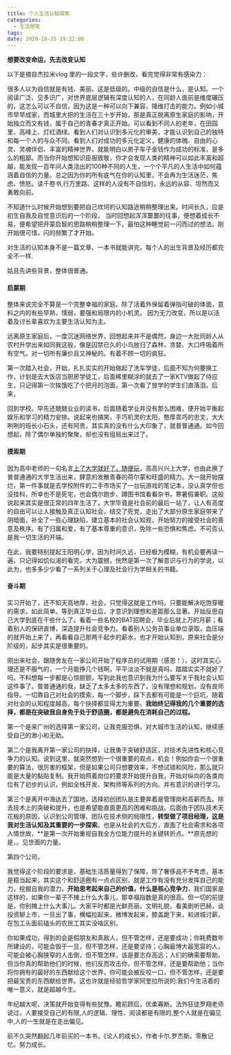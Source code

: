 ```yaml
---
title: 个人生活认知探索
categories:
  - 生活随笔
tags:
date: 2020-10-25 19:32:00
---
```


**想要改变命运，先去改变认知**

以下是摘自杰拉米vlog 里的一段文字，些许删改，看完觉得非常有感染力：

很多人以为自信就是有钱、美丽。这是低级的。中级的自信是什么，是认知。一个阅读广泛、见多识广，对世界底层逻辑有深度认知的人，在同龄人面前是维度碾压的，这怎么可以不自信，因为这是一种可以向下兼容，降维打击的能力。例如小城市早早成家，而城里大把的生活在三十岁开始，那是真正脱离原生家庭的影响，开始独立而又有钱，属于自己的青春才真正开始。可以看到不同人的老年，在田园里、高峰上、灯红酒绿。看到人们对认识到多元化的审美，才能认识到自己的独特和每一个人的与众不同。看到人们对成功的多元化定义，健康的体魄、自由的心灵、灵魂伴侣、丰富的精神世界，就能明白以房子车子金钱作为成功的标准，是多么的粗鄙。而当你开始想知识臣服致敬，你才会发现人类的精神可以如此丰富和超越，能发现一百年间人类活出的100种不同的人生，一个个平凡的人生活中如何蕴涵着自信的力量。总之因为你的所有底气在你的认知里，不会再为生活迷茫，焦虑、愤怒。读千卷书,行万里路。这样的人没有不自信的，永远的从容、坦然而又勇敢向前。

不知道什么时候开始想到要把自己坎坷的认知路途稍稍整理出来。时间长久，应是初生自我及自觉意识后的一个阶段， 当时回想起浑浑噩噩的往事，便想着成长不易，便希望把开蒙启智的思路稍稍整理一下。最怕这种睡觉前一闪而过的想法。刚开始很可惜，闪的频繁了才开始。

对生活的认知本身不是一篇文章、一本书就能讲完，每个人的出生背景及经历都完全不一样.

姑且先讲些背景，整体很普通。

#### 启蒙期

整体来说完全不算是一个完整幸福的家庭。除了活着外保留着弹指可破的体面，意料之内的有些早熟，懦弱，要强和局限内的小机灵。 因为无力改变，所以是以活着及讨长辈喜欢为主要生活认知为主。

远离原生家庭后，一度沉迷网络世界，回想起来并不是偶然，身边一大批同龄人从农村升学出来如同我这般，像是囚禁已久的小鸟放归了森林，贪婪、大口呼吸着所有空气。对一切所有廉价且又神秘的。有着不顾一切的疯狂。

第一次踏入社会，开始，扎扎实实的开始做起了洗车学徒，后面不知为何要换工作，计划是去大饭店当厨房学徒工，后面稀里糊涂的就去了一家KTV做起了侍应生，只记得第一次挨饿吃了个把月的泡面，第一次看了放学的学生们直落泪。后来，

回到学校。早先还兢兢业业的读书，后面随着学业并没有那么困难，便开始平衡起娱乐和学习的精力安排。说起来也搞笑，手巧机灵的太阳，憨厚乖巧的忠文，大大咧咧的班长小石头，还有阿贵，其实真的没有什么大印象了，就普普通通。如今回想起，除了偶尔单独的聚聚，却也没有组局出来过了。

#### 摸索期

因为高中老师的一句名言<u>上了大学就好了，随便玩</u>，高高兴兴上大学，也由此换了普普通通的大学生活出来，肆意的发散青春的荷尔蒙和旺盛的精力。大一就开始摆烂，第一件事就是去学校附件的二手市场买了一台玩游戏的笔记本，没认真学但也没挂科，所幸也不是死宅，也会偶尔跑步、蹲图书馆看看杂书，寒暑假兼职。这般说起来其实是很正常的四年生活了，大学毕竟是社会前的最后一站了，让人有高度的自由可以让人接触及真正认知社会，结交了死党，走出了大部分原生家庭带来了阴暗面，补全了一些心理缺陷，建立基本的社会认知观，开始努力的接受社会的善意及秩序。有了归属和爱，有了基本尊重的意识，免除一些恐惧和焦虑。不可否认是我一切生活的开端。

在此，我要特别提起王阳明心学，因为时间久远，已经极为模糊，有机会要再读一遍，只记得如饥似渴的看完，大为震撼，恍然是第一次了解意识与行为的学说，以此为，也多多少少看了一系列关于心理及社会行为学相关的书籍。

#### 奋斗期

实习开始了，还不知天高地厚，社会，只觉得这就是工作吗，只要能解决吃饱穿暖的需求，如此简单。等到真正毕业后，才意识到理想和差距那么显著。开始反思自己大学到底在干些什么了。看着一些名校的BAT招聘会，毕业后就上万的月薪；看着别人的保研直博，深造提升社会竞争力。看着别人公务员事业单位录取，血压端的就开始上来了，再看看自己那两千起步的薪水，也才开始认知到，原来社会是分阶级的，起步其实是很重要的。

刚出来社会，跟随舍友在一家公司开始了程序员的试用期（感恩！），这时其实心理还是不服气的，一个月能挣几个钱啊，平平淡淡不就是真吗，踏踏实实不就好了吗。不料想每一步都是心惊胆颤，写到此我也意识到我为什么要写关于我社会认知这件事了。普普通通的我，缺乏了太多太多的东西了，没有理想和规划，没有良师指导。一切靠自己对社会的摸索，每一个脚步，踩下去都有可能是一个巨坑，随着对社会的认知程度越高，每个抉择都显得尤为重要。**我始终记得我的几个重要的选择，都是在突破我自身免于处于舒适圈，都是避免在消耗自己的过程。**

第一个是来广州的选择第一家公司，让我克服恐惧，对大城市生活的认知，继续感受自己的渺小和无助。

第二个是我离开第一家公司的抉择，让我勇于突破舒适区，对技术先进性和核心竞争力的认知。说到这里，就突然想到一个很重要的观点，机会！例如你会一个很重要的算法，很厉害的框架，但是如果公司只想要效率，不想试错和风险，那么就只能是大量的黏贴复制。我开始照着岗位的要求开始提升自我，开始对纵向的各类岗位有了初步的认识，例如全栈开发、架构师等系列的方向。并有意识的进行学习。

第三个是离开中海达去了国地，选择初创团队是主要奔着是管理岗和高薪而去。除去技术上的突破和提升，也是希望能直面更高的困难和挑战。后面由于团队技术天花板的原因，认识到公司管理、团队在技术侧的局限性，**转型做了项目经理，这是我对生活认知及其重要的一步探索**。也是从社会的大后方，直面了社会需求和各项人情世故，**是第一次开始重视自我全方位能力提升的关键转折点。**原先想的是，。见世面的力量。

第四个公司，

我觉得这个阶段的要求是，基础生活质量得到了保障，除了奢侈品不予考虑，基本是稳当起来，其实这个和舒适圈有一点点区别，就是工作有没有充分发挥自己的能力，挖掘自我的潜力。**开始思考起来自己的价值，什么是核心竞争力**，我们国家是这样的，如果你一辈子不摊上什么大事儿，那幸福指数是真的很高。但一切的前提是，你别摊上什么大事儿。大家平时都是光鲜亮丽，文明礼貌，看美剧听巴赫，谈投资聊上市，一旦出了事，横幅拉起来，微博发起来，膝盖跪下来，和进城讨薪，在包工头面前磕头的农民工其实没啥区别。

你如果成功，得到的会是假朋友和真敌人，但不管怎样，还是要成功；你耗费数年所建设的，可能会毁于一旦，但不管怎样，还是要坚持；心胸最博大最宽容的人，可能会被心胸狭窄的人击倒，但不管怎样，该是要志存高远；人们的确需要帮助，但当你真的帮助他们的时候，他们反而攻击你，但不管怎样，还是要帮助他；当你将你拥有的最好的东西献给这个世界，你可能会被反咬一口，但不管怎样，还是要把最宝贵的东西献给世界。这也许就是经验哲学家阿奎拉所说的:我们今生活着的唯一意义，就是超越今生。

年纪越大呢，决策就开始变得有些犹豫。瞻前顾后，优柔寡断。法外狂徒罗翔老师说过，人要接受自己的有限,人的逻辑、理性、阅读都是有限的,整个人就是在偏见中,人的一生就是在走出偏见。

前不久突然翻起几年前买的一本书，《论人的成长》，作者卡尔.罗杰斯。零散记忆。努力成长。

